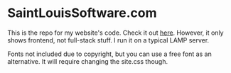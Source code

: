 # SaintLouisSoftware.com
This is the repo for my website's code. Check it out [here](https://saintlouissoftware.com). However, it only shows frontend, not full-stack stuff. I run it on a typical LAMP server. 

Fonts not included due to copyright, but you can use a free font as an alternative. It will require changing the site.css though.
